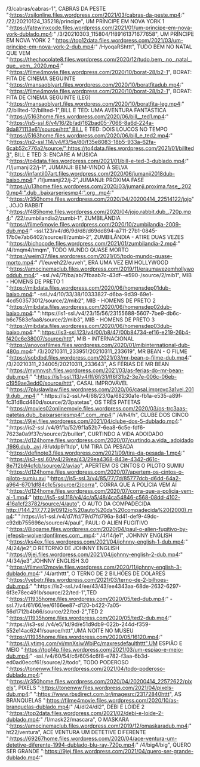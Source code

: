 /3/cabras/cabras-1", CABRAS DA PESTE
":https://zsjlonline.files.wordpress.com/2021/03/cabras-da-peste.mp4:"
/22/20210124_135218/principe", UM PRÍNCIPE EM NOVA YORK 1
":https://fatewinxcode.files.wordpress.com/2021/01/um-principe-em-nova-york-dublado.mp4:"
/3/20210303_115804/1f89161371677658", UM PRÍNCIPE EM NOVA YORK 2
":https://top12data.files.wordpress.com/2021/03/um-principe-em-nova-york-2-dub.mp4:"
/HyoqaRShttt", TUDO BEM NO NATAL QUE VEM
":https://thechocolate8.files.wordpress.com/2020/12/tudo.bem_.no_.natal_.que_.vem_.2020.mp4:"
":https://filme4movie.files.wordpress.com/2020/10/borat-28/b2-1", BORAT: FITA DE CINEMA SEGUINTE 
":https://mansaoblyart.files.wordpress.com/2020/10/boratfitadub.mp4:"
":https://filme4movie.files.wordpress.com/2020/10/borat-28/b2-1", BORAT: FITA DE CINEMA SEGUINTE (LEG)
":https://mansaoblyart.files.wordpress.com/2020/10/boratfita-leg.mp4:"
/2/billted-12/billted-1",BILL E TED: UMA AVENTURA FANTÁSTICA
":https://5163home.files.wordpress.com/2020/06/bill__ted1.mp4:"
":https://is5-ssl.6/v4/16/2b/ad/162bad05-7066-8a6d-224a-9da871113e61/source/httt",BILL E TED: DOIS LOUCOS NO TEMPO
":https://5163home.files.wordpress.com/2020/06/bill_e_ted2.mp4:"
":https://is2-ssl.114/v4/f3/5e/80/f35e8083-18b5-933a-62fa-6cab52c776a2/source/":https://to4data.files.wordpress.com/2021/01/billted3", BILL E TED 3: ENCARE A MÚSICA 
":https://to4data.files.wordpress.com/2021/01/bill-e-ted-3-dublado.mp4:"
/1/jumanji22/j-1", JUMANJI: BEM-VINDO À SELVA
":https://infantil07art.files.wordpress.com/2020/06/jumanji2018dub-baixo.mp4:"
/1/jumanji22/j-2",JUMANJI: PRÓXIMA FASE
":https://u13home.files.wordpress.com/2020/03/jumanji.proxima.fase_.2020.mp4:".dub_.baixarseriesmp4:".org_.mp4:"
":https://r350home.files.wordpress.com/2020/04/20200414_22514122/jojo", JOJO RABBIT 
":https://f485home.files.wordpress.com/2020/04/jojo.rabbit.dub_.720p.mp4:"
/22/zumbilandia2/zumbi-1", ZUMBILÂNDIA
":https://filme6movie.files.wordpress.com/2020/10/zumbilandia-2009-dub.mp4:"
-ssl.123/v4/d6/9d/d8/d69dd894-a711-27b1-0845-17b0e7ab6402/source/8/zumbi-2", ZUMBILÂNDIA - ATIRE DUAS VEZES 
":https://bichocode.files.wordpress.com/2021/01/zumbilandia-2.mp4:"
/4/tmqm4/tmqm", TODO MUNDO QUASE MORTO
":https://weim37.files.wordpress.com/2021/05/todo-mundo-quase-morto.mp4:"
/1/euveh22/euveh", ERA UMA VEZ EM HOLLYWOOD 
":https://amocinemaclub.files.wordpress.com/2019/11/eraumavezemhollywooddub.mp4:"
-ssl./v4/7f/ba/ab/7fbaab7c-43df--e590-/source/2/mib1", MIB - HOMENS DE PRETO 1
":https://mibdata.files.wordpress.com/2020/06/homensdep01dub-baixo.mp4:"
-ssl./v4/10/33/38/10333827-d6ba-9d39-69e1-4cd503573012/source/2/mib2", MIB - HOMENS DE PRETO 2
":https://mibdata.files.wordpress.com/2020/06/homensdep02dub-baixo.mp4:"
":https://is1-ssl./v4/23/15/56/23155688-5607-7be9-db6c-b6c7583efaa8/source/2/mib3", MIB - HOMENS DE PRETO 3
":https://mibdata.files.wordpress.com/2020/06/homensdep03dub-baixo.mp4:"
":https://is3-ssl.123/v4/00/b8/47/00b84734-ef16-e219-26b4-f420c6e38007/source/httt", MIB - INTERNACIONAL
":https://anovosfilmes.files.wordpress.com/2020/01/mibinternational-dub-480p.mp4:"
/3/20210311_233951/20210311_233619", MR BEAN - O FILME
":https://sobdbd.files.wordpress.com/2021/03/mr-bean-o-filme-dub.mp4:"
/3/20210311_234005/20210311_233643", AS FÉRIAS DE MR BEAN
":https://mymnvsh.files.wordpress.com/2021/03/as-ferias-do-mr-bean-dub.mp4:"
":https://is1-ssl.113/v4/ff/6f/31/ff6f31b2-3e7e-006c-06eb-c1959ae3edd0/source/httt", CASAL IMPROVÁVEL
":https://7pluslawlaw.files.wordpress.com/2020/06/casal.improvc3a1vel.2019.dub_.mp4:"
":https://is2-ssl./v4/68/23/0a/68230a1e-fb1a-e535-a89f-fc31d8cd480d/source/2/3patetas", OS TRÊS PATETAS
":https://movies02onlinemovie.files.wordpress.com/2020/03/os-trc3aas-patetas.dub_.baixarseriesmp4:".com_.mp4:"
/4/h4/h", CLUBE DOS CINCO
":https://9jej.files.wordpress.com/2021/04/clube-dos-5-dublado.mp4:"
":https://is2-ssl./v4/9f/1a/52/9f1a52b7-6ea8-6c5e-fdf6-7623a0a9f37c/source/2/builler", CURTINDO A VIDA ADOIDADO
":https://d124home.files.wordpress.com/2020/07/curtindo.a.vida_.adoidado.1986.dub_.avi
/9/utdp9/1tdp", UM TIRA DA PESADA
":https://definote3.files.wordpress.com/2021/09/tira-da-pesada-1.mp4:"
":https://is3-ssl.60/v4/29/ea/43/29ea4368-843e-4342-d61c-8e7f2b94cfcb/source/2/aviao", APERTEM OS CINTOS O PILOTO SUMIU
":https://d124home.files.wordpress.com/2020/07/apertem-os-cintos-o-piloto-sumiu.avi
":https://is5-ssl.3/v4/85/77/7d/85777dcb-d6dd-64a2-a964-6701df84c1c5/source/2/corra", CORRA QUE A POLÍCIA VEM AÍ
":https://d124home.files.wordpress.com/2020/07/corra-que-a-policia-vem-ai-1.mp4:"
http://is5-ssl.118/v4/4c/a5/48/4ca54846-c568-08dd-4102-416a1cf23782/source/4/auto", O AUTO DA COMPADECIDA
http://144.217.77.29/0912/o%20auto%20da%20compadecida%20(2000).mp4:"
":https://is1-ssl./v4/d7/fd/79/d7fd796a-8d41-def9-49dc-c92db755696e/source/4/paul", PAUL: O ALIEN FUGITIVO
":https://8iogame.files.wordpress.com/2020/04/paul-o-alien-fugitivo-by-jefepsb-wolverdonfilmes.com_.mp4:"
/4/14/je1", JOHNNY ENGLISH
":https://ks4ex.files.wordpress.com/2021/04/johnny-english-1-dub.mp4:"
/4/24/je2",O RETORNO DE JOHNNY ENGLISH
":https://9jej.files.wordpress.com/2021/04/johnny-english-2-dub.mp4:"
/4/34/je3",JOHNNY ENGLISH 3.0
":https://filmes12movie.files.wordpress.com/2020/11/johnny-english-3-dublado.mp4:"
/4/arthttt", O TERNO DE 2 BILHÕES DE DOLARES
":https://vebetr.files.wordpress.com/2021/03/terno-de-2-bilhoes-dub.mp4:"
":https://is2-ssl./v4/ee/43/43/ee4343aa-68de-2632-6297-6f3e78ec491b/source/22/ted-1",TED
":https://11935home.files.wordpress.com/2020/05/ted-dub.mp4:"
-ssl.7/v4/61/66/ee/6166ee87-d120-b422-7a05-56d1712b4b66/source/22/ted-2",TED 2
":https://11935home.files.wordpress.com/2020/05/ted2-dub.mp4:"
":https://is3-ssl./v4/e5/1d/9d/e51d9db9-022b-244d-f359-552e14ac6241/source/httt",UMA NOITE NO MUSEU
":https://11935home.files.wordpress.com/2020/05/16120.mp4:"
":https://i.ytimg.com/vi/mnXsiwWbjPc/maxresdefaulthttt",UM ESPIÃO E MEIO
":https://top14p.files.wordpress.com/2021/03/um-espiao-e-meio-dub.mp4:"
-ssl./v4/60/54/c6/6054c6f8-e782-f3aa-6b3d-ed0ad0eccf61/source/2/todo", TODO PODEROSO
":https://tonenww.files.wordpress.com/2021/04/todo-poderoso-dublado.mp4:"
":https://r350home.files.wordpress.com/2020/04/20200414_22572622/pixels", PIXELS
":https://tonenww.files.wordpress.com/2021/04/pixels-dub.mp4:"
":https://www.rbsdirect.com.br/imagesrc/23172840httt", AS BRANQUELAS
":https://filme4movie.files.wordpress.com/2020/10/as-branquelas-dublado.mp4:"
/4/dl24/dl2", DEBI E LÓIDE 2
":https://top2data.files.wordpress.com/2021/02/debi-e-loide-2-dublado.mp4:"
/1/mask22/mascara", O MASKARA
":https://amocinemaclub.files.wordpress.com/2019/12/omaskaradub.mp4:"
ht22/ventura", ACE VENTURA UM DETETIVE DIFERENTE
":https://69267home.files.wordpress.com/2020/04/ace-ventura-um-detetive-diferente-1994-dublado-blu-ray-720p.mp4:"
/4/big4/big", QUERO SER GRANDE
":https://9jej.files.wordpress.com/2021/04/quero-ser-grande-dublado.mp4:"
